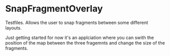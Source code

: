 # SnapFragmentOverlay
Testfiles. Allows the user to snap fragments between some different layouts.

Just getting started for now it's an applciation where you can swith the position 
of the map between the three fragemnts and change the size of the fragments.
